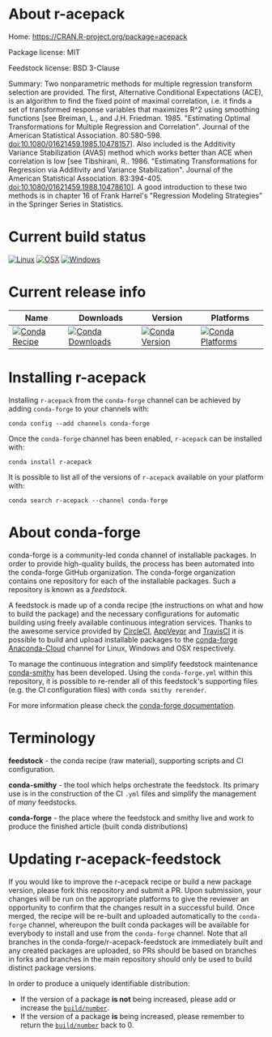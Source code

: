 About r-acepack
===============

Home: https://CRAN.R-project.org/package=acepack

Package license: MIT

Feedstock license: BSD 3-Clause

Summary: Two nonparametric methods for multiple regression transform selection are provided. The first, Alternative Conditional Expectations (ACE),  is an algorithm to find the fixed point of maximal correlation, i.e. it finds a set of transformed response variables that maximizes R^2 using smoothing functions [see Breiman, L., and J.H. Friedman. 1985. "Estimating Optimal Transformations for Multiple Regression and Correlation". Journal of the American Statistical Association. 80:580-598. <doi:10.1080/01621459.1985.10478157>]. Also included is the Additivity Variance Stabilization (AVAS) method which works better than ACE when correlation is low [see Tibshirani, R.. 1986. "Estimating Transformations for Regression via Additivity and Variance Stabilization". Journal of the American Statistical Association. 83:394-405.  <doi:10.1080/01621459.1988.10478610>]. A good introduction to these two methods is in chapter 16 of Frank Harrel's "Regression Modeling Strategies" in the Springer Series in Statistics.



Current build status
====================

[![Linux](https://img.shields.io/circleci/project/github/conda-forge/r-acepack-feedstock/master.svg?label=Linux)](https://circleci.com/gh/conda-forge/r-acepack-feedstock)
[![OSX](https://img.shields.io/travis/conda-forge/r-acepack-feedstock/master.svg?label=macOS)](https://travis-ci.org/conda-forge/r-acepack-feedstock)
[![Windows](https://img.shields.io/appveyor/ci/conda-forge/r-acepack-feedstock/master.svg?label=Windows)](https://ci.appveyor.com/project/conda-forge/r-acepack-feedstock/branch/master)

Current release info
====================

| Name | Downloads | Version | Platforms |
| --- | --- | --- | --- |
| [![Conda Recipe](https://img.shields.io/badge/recipe-r--acepack-green.svg)](https://anaconda.org/conda-forge/r-acepack) | [![Conda Downloads](https://img.shields.io/conda/dn/conda-forge/r-acepack.svg)](https://anaconda.org/conda-forge/r-acepack) | [![Conda Version](https://img.shields.io/conda/vn/conda-forge/r-acepack.svg)](https://anaconda.org/conda-forge/r-acepack) | [![Conda Platforms](https://img.shields.io/conda/pn/conda-forge/r-acepack.svg)](https://anaconda.org/conda-forge/r-acepack) |

Installing r-acepack
====================

Installing `r-acepack` from the `conda-forge` channel can be achieved by adding `conda-forge` to your channels with:

```
conda config --add channels conda-forge
```

Once the `conda-forge` channel has been enabled, `r-acepack` can be installed with:

```
conda install r-acepack
```

It is possible to list all of the versions of `r-acepack` available on your platform with:

```
conda search r-acepack --channel conda-forge
```


About conda-forge
=================

conda-forge is a community-led conda channel of installable packages.
In order to provide high-quality builds, the process has been automated into the
conda-forge GitHub organization. The conda-forge organization contains one repository
for each of the installable packages. Such a repository is known as a *feedstock*.

A feedstock is made up of a conda recipe (the instructions on what and how to build
the package) and the necessary configurations for automatic building using freely
available continuous integration services. Thanks to the awesome service provided by
[CircleCI](https://circleci.com/), [AppVeyor](https://www.appveyor.com/)
and [TravisCI](https://travis-ci.org/) it is possible to build and upload installable
packages to the [conda-forge](https://anaconda.org/conda-forge)
[Anaconda-Cloud](https://anaconda.org/) channel for Linux, Windows and OSX respectively.

To manage the continuous integration and simplify feedstock maintenance
[conda-smithy](https://github.com/conda-forge/conda-smithy) has been developed.
Using the ``conda-forge.yml`` within this repository, it is possible to re-render all of
this feedstock's supporting files (e.g. the CI configuration files) with ``conda smithy rerender``.

For more information please check the [conda-forge documentation](https://conda-forge.org/docs/).

Terminology
===========

**feedstock** - the conda recipe (raw material), supporting scripts and CI configuration.

**conda-smithy** - the tool which helps orchestrate the feedstock.
                   Its primary use is in the construction of the CI ``.yml`` files
                   and simplify the management of *many* feedstocks.

**conda-forge** - the place where the feedstock and smithy live and work to
                  produce the finished article (built conda distributions)


Updating r-acepack-feedstock
============================

If you would like to improve the r-acepack recipe or build a new
package version, please fork this repository and submit a PR. Upon submission,
your changes will be run on the appropriate platforms to give the reviewer an
opportunity to confirm that the changes result in a successful build. Once
merged, the recipe will be re-built and uploaded automatically to the
`conda-forge` channel, whereupon the built conda packages will be available for
everybody to install and use from the `conda-forge` channel.
Note that all branches in the conda-forge/r-acepack-feedstock are
immediately built and any created packages are uploaded, so PRs should be based
on branches in forks and branches in the main repository should only be used to
build distinct package versions.

In order to produce a uniquely identifiable distribution:
 * If the version of a package **is not** being increased, please add or increase
   the [``build/number``](https://conda.io/docs/user-guide/tasks/build-packages/define-metadata.html#build-number-and-string).
 * If the version of a package **is** being increased, please remember to return
   the [``build/number``](https://conda.io/docs/user-guide/tasks/build-packages/define-metadata.html#build-number-and-string)
   back to 0.

